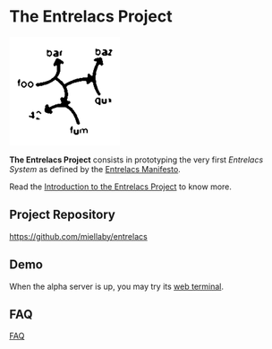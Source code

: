 # The Entrelacs Project

![Arrows Logo](pictures/arrows-logo-2.png)

**The Entrelacs Project** consists in prototyping the very first *Entrelacs System* as defined by the [Entrelacs Manifesto](EntrelacsManifesto.md).

Read the [Introduction to the Entrelacs Project](IntroductionToEntrelacs.md) to know more.

## Project Repository

<https://github.com/miellaby/entrelacs>

## Demo

When the alpha server is up, you may try its [web terminal](web-terminal/index.html#pub).

## FAQ

[FAQ](FAQ.md)